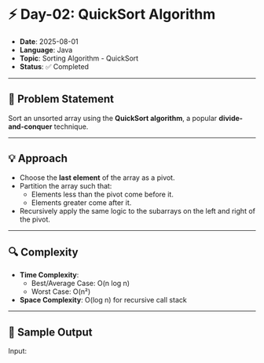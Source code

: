 # ⚡ Day-02: QuickSort Algorithm

- **Date**: 2025-08-01  
- **Language**: Java  
- **Topic**: Sorting Algorithm - QuickSort  
- **Status**: ✅ Completed

---

## 📌 Problem Statement

Sort an unsorted array using the **QuickSort algorithm**, a popular **divide-and-conquer** technique.

---

## 💡 Approach

- Choose the **last element** of the array as a pivot.
- Partition the array such that:
  - Elements less than the pivot come before it.
  - Elements greater come after it.
- Recursively apply the same logic to the subarrays on the left and right of the pivot.

---

## 🔍 Complexity

- **Time Complexity**:
  - Best/Average Case: O(n log n)
  - Worst Case: O(n²)
- **Space Complexity**: O(log n) for recursive call stack

---

## 📌 Sample Output

Input:  
